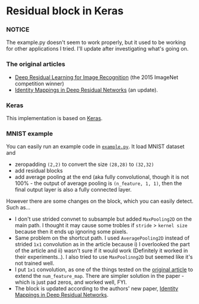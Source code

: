 # Residual block in Keras

### NOTICE
The example.py doesn't seem to work properly, but it used to be working for other applications I tried. I'll update after investigating what's going on.

### The original articles
 * [Deep Residual Learning for Image Recognition](http://arxiv.org/abs/1512.03385) (the 2015 ImageNet competition winner)
 * [Identity Mappings in Deep Residual Networks](http://arxiv.org/abs/1603.05027) (an update).

### Keras
This implementation is based on [Keras](https://github.com/fchollet/keras).

### MNIST example
You can easily run an example code in [`example.py`](https://github.com/keunwoochoi/residual_block_keras/blob/master/example.py). It load MNIST dataset and
 * zeropadding `(2,2)` to convert the size `(28,28)` to `(32,32)`
 * add residual blocks
 * add average pooling at the end (aka fully convolutional, though it is not 100% - the output of average pooling is `(n_feature, 1, 1)`, then the final output layer is also a fully connected layer. 

However there are some changes on the block, which you can easily detect. Such as...
 * I don't use strided convnet to subsample but added `MaxPooling2D` on the main path. I thought it may cause some trobles if `stride` > `kernel size` because then it ends up ignoring some pixels.
 * Same problem on the shortcut path. I used `AveragePooling2D` instead of strided `1x1` convolution as in the article because i) I overlooked the part of the article and ii) wasn't sure if it would work (Definitely it worked in their experiments..). I also tried to use `MaxPoolinng2D` but seemed like it's not trained well. 
 * I put `1x1` convolution, as one of the things tested on the [original article](http://arxiv.org/abs/1512.03385) to extend the `num_feature_map`. There are simpler solution in the paper - which is just pad zeros, and worked well, FYI.
 * The block is updated according to the authors' new paper, [Identity Mappings in Deep Residual Networks](http://arxiv.org/abs/1603.05027).
